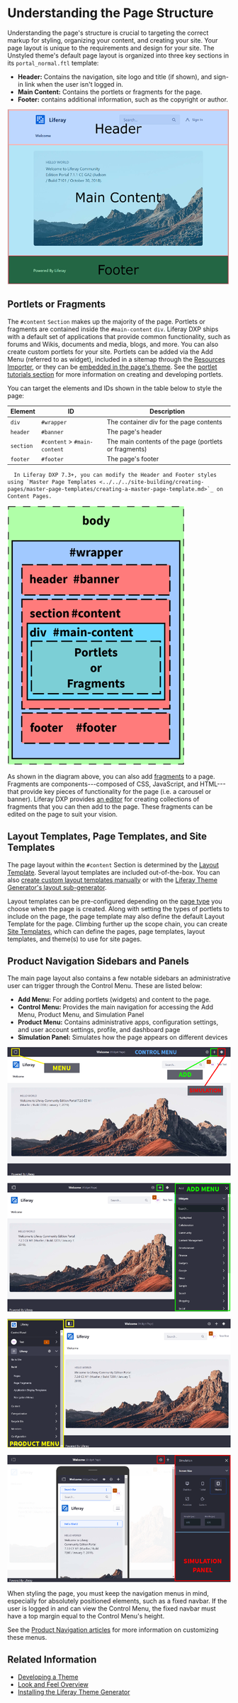 # Understanding the Page Structure

Understanding the page's structure is crucial to targeting the correct markup for styling, organizing your content, and creating your site. Your page layout is unique to the requirements and design for your site. The Unstyled theme's default page layout is organized into three key sections in its `portal_normal.ftl` template:

* **Header:** Contains the navigation, site logo and title (if shown), and sign-in link when the user isn't logged in.
* **Main Content:** Contains the portlets or fragments for the page.
* **Footer:** contains additional information, such as the copyright or author.

![The page layout is broken into three key sections.](./understanding-the-page-structure/images/01.png)

## Portlets or Fragments

The `#content` `Section` makes up the majority of the page. Portlets or fragments are contained inside the `#main-content` `div`. Liferay DXP ships with a default set of applications that provide common functionality, such as forums and Wikis, documents and media, blogs, and more. You can also create custom portlets for your site. Portlets can be added via the Add Menu (referred to as widget), included in a sitemap through the [Resources Importer](importing-resources-with-a-theme), or they can be [embedded in the page's theme](embedding-portlets-in-themes). See the [portlet tutorials section](portlets) for more information on creating and developing portlets. 

You can target the elements and IDs shown in the table below to style the page:

| Element | ID | Description |
| --- | --- | --- |
| `div` | `#wrapper` | The container div for the page contents | 
| `header` | `#banner` | The page's header |
| `section` | `#content` > `#main-content` | The main contents of the page (portlets or fragments) |
| `footer` | `#footer` | The page's footer |

```note::
  In Liferay DXP 7.3+, you can modify the Header and Footer styles using `Master Page Templates <../../../site-building/creating-pages/master-page-templates/creating-a-master-page-template.md>`_ on Content Pages.
```

![Each section of the page has elements and IDs that you can target for styling.](./understanding-the-page-structure/images/02.png)

As shown in the diagram above, you can also add [fragments](../../../displaying-content/using-fragments/using-page-fragments.md) to a page. Fragments are components---composed of CSS, JavaScript, and HTML---that provide key pieces of functionality for the page (i.e. a carousel or banner). Liferay DXP provides [an editor](../../../developing-page-fragments/using-the-fragments-editor.md) for creating collections of fragments that you can then add to the page. These fragments can be edited on the page to suit your vision.

## Layout Templates, Page Templates, and Site Templates

The page layout within the `#content` Section is determined by the [Layout Template](layout-templates). Several layout templates are included out-of-the-box. You can also [create custom layout templates manually](layout-templates) or with the [Liferay Theme Generator's layout sub-generator](./installing-the-theme-generator.md#generator-and-sub-generator-commands). 

Layout templates can be pre-configured depending on the [page type](../../../creating-pages/understanding-pages/understanding-pages.md) you choose when the page is created. Along with setting the types of portlets to include on the page, the page template may also define the default Layout Template for the page. Climbing further up the scope chain, you can create [Site Templates](../../../building-sites/building-sites-with-site-templates.md), which can define the pages, page templates, layout templates, and theme(s) to use for site pages. 

## Product Navigation Sidebars and Panels

The main page layout also contains a few notable sidebars an administrative user can trigger through the Control Menu. These are listed below:

* **Add Menu:** For adding portlets (widgets) and content to the page.
* **Control Menu:** Provides the main navigation for accessing the Add Menu, Product Menu, and Simulation Panel
* **Product Menu:** Contains administrative apps, configuration settings, and user account settings, profile, and dashboard page
* **Simulation Panel:** Simulates how the page appears on different devices

![Remember to account for the product navigation sidebars and panels when styling your site.](./understanding-the-page-structure/images/03.png)

![The Add Menu pushes the main contents to the left.](./understanding-the-page-structure/images/04.png)

![The Product Menu pushes the main contents to the right.](./understanding-the-page-structure/images/05.png)

![The Simulation Panel pushes the main contents to the left.](./understanding-the-page-structure/images/06.png)

When styling the page, you must keep the navigation menus in mind, especially for absolutely positioned elements, such as a fixed navbar. If the user is logged in and can view the Control Menu, the fixed navbar must have a top margin equal to the Control Menu's height. 

See the [Product Navigation articles](product-navigation) for more information on customizing these menus. 

## Related Information

* [Developing a Theme](../../developing-themes/developing-a-theme.md)
* [Look and Feel Overview](./look-and-feel-overview.md)
* [Installing the Liferay Theme Generator](./installing-the-theme-generator-reference.md)
